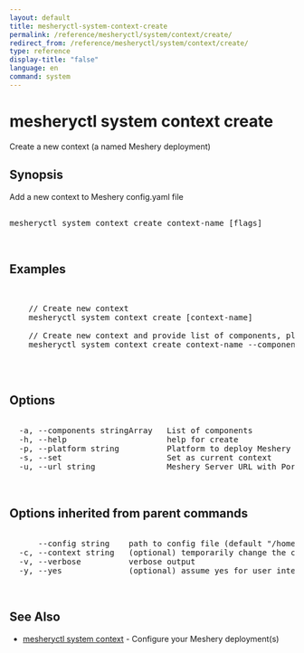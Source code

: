 ```yaml
---
layout: default
title: mesheryctl-system-context-create
permalink: /reference/mesheryctl/system/context/create/
redirect_from: /reference/mesheryctl/system/context/create/
type: reference
display-title: "false"
language: en
command: system
---
```


# mesheryctl system context create

Create a new context (a named Meshery deployment)

## Synopsis

Add a new context to Meshery config.yaml file

<pre class='codeblock-pre'>
<div class='codeblock'>
mesheryctl system context create context-name [flags]

</div>
</pre> 

## Examples

<pre class='codeblock-pre'>
<div class='codeblock'>

	// Create new context
	mesheryctl system context create [context-name]

	// Create new context and provide list of components, platform & URL
	mesheryctl system context create context-name --components meshery-osm --platform docker --url http://localhost:9081 --set --yes
	

</div>
</pre> 

## Options

<pre class='codeblock-pre'>
<div class='codeblock'>
  -a, --components stringArray   List of components
  -h, --help                     help for create
  -p, --platform string          Platform to deploy Meshery
  -s, --set                      Set as current context
  -u, --url string               Meshery Server URL with Port

</div>
</pre>

## Options inherited from parent commands

<pre class='codeblock-pre'>
<div class='codeblock'>
      --config string    path to config file (default "/home/admin-pc/.meshery/config.yaml")
  -c, --context string   (optional) temporarily change the current context.
  -v, --verbose          verbose output
  -y, --yes              (optional) assume yes for user interactive prompts.

</div>
</pre>

## See Also

* [mesheryctl system context](context/)	 - Configure your Meshery deployment(s)

